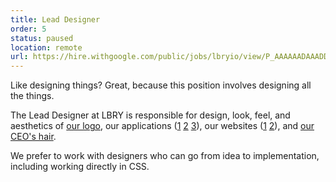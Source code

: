 ```yaml
---
title: Lead Designer
order: 5
status: paused
location: remote
url: https://hire.withgoogle.com/public/jobs/lbryio/view/P_AAAAAADAAADDIkS8VwCnPN?trackingTag=joinUs
---
```

Like designing things? Great, because this position involves designing all the things.

The Lead Designer at LBRY is responsible for design, look, feel, and aesthetics of [our logo](https://lbry.io/img/lbry-dark.svg), our applications ([1](http://github.com/lbryio/lbry-app) [2](https://github.com/lbryio/lbry-android) [3](http://github.com/lbryio/spee.ch)), our websites ([1](https://lbry.io) [2](https://beta.lbry.tech)), and [our CEO's hair](https://spee.ch/5/hair.jpg). 

We prefer to work with designers who can go from idea to implementation, including working directly in CSS. 
